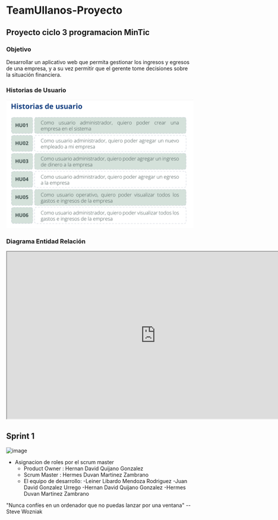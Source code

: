 # TeamUllanos-Proyecto
## Proyecto ciclo 3 programacion MinTic
### Objetivo
Desarrollar un aplicativo web que permita gestionar los ingresos y egresos de una empresa, y a su vez permitir que el gerente tome decisiones sobre la situación financiera.

### Historias de Usuario
![image](Historias-de-usuario.png)

### Diagrama Entidad Relación
<iframe width="800" height="450" src="https://www.figma.com/embed?embed_host=share&url=https%3A%2F%2Fwww.figma.com%2Ffile%2FszHaeruyqDymBYHlZAgO2t%2FDiagrama-Entidad-Relaci%25C3%25B3n%3Fnode-id%3D6%253A2" allowfullscreen></iframe>

## Sprint 1

![image](https://user-images.githubusercontent.com/111668691/185774321-5a801d5d-083f-4779-9402-f4f6a91659d8.png)


- Asignacion de roles por el scrum master
    - Product Owner : Hernan David Quijano Gonzalez
    - Scrum Master :  Hermes Duvan Martinez Zambrano
    - El equipo de desarrollo:
     -Leiner Libardo Mendoza Rodriguez
     -Juan David Gonzalez Urrego
     -Hernan David Quijano Gonzalez
     -Hermes Duvan Martinez Zambrano

"Nunca confíes en un ordenador que no puedas lanzar por una ventana"
-- Steve Wozniak
